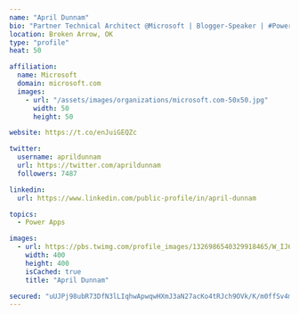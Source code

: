```yaml
---
name: "April Dunnam"
bio: "Partner Technical Architect @Microsoft | Blogger-Speaker | #PowerApps, #PowerAutomate, #Office365, #SharePoint | #WIT | #Karaoke Queen"
location: Broken Arrow, OK
type: "profile"
heat: 50

affiliation:
  name: Microsoft
  domain: microsoft.com
  images:
    - url: "/assets/images/organizations/microsoft.com-50x50.jpg"
      width: 50
      height: 50

website: https://t.co/enJuiGEQZc

twitter:
  username: aprildunnam
  url: https://twitter.com/aprildunnam
  followers: 7487

linkedin:
  url: https://www.linkedin.com/public-profile/in/april-dunnam

topics:
  - Power Apps

images:
  - url: https://pbs.twimg.com/profile_images/1326986540329918465/W_IJ6Ih2_400x400.jpg
    width: 400
    height: 400
    isCached: true
    title: "April Dunnam"

secured: "uUJPj98ubR73DfN3lLIqhwApwqwHXmJ3aN27acKo4tRJch9OVk/K/m0ffSv4m4UgNN1YVksq7+gQKxivamCcV+uJT5STbpT5p6iZrysMuO4zcUVIGcHstHT3KjB2Uf2X+JwPWYTG/6h0F9sVoretWsMXoknYDip2L4PCM/RrnnB/rMClVGuzv/M4wbHyhdzPq7l1vNWEsJJI6aGjwRnT0Npp8yBiuSgB9LmDVqcS+QLXnr/4OYTpkEKyE530J9POtwcfvWvn5nuxntglWRSZWNqVYybI0qkzi2+awIMPaGCJVNM8sVF7sg6AlSs9ph9+2CEJguFl9ukgdAOL0VLbmo9CzWBfLR2bSlwxQt5PqG2ASXbFH35E+KmtKJeT+7hOCDtlAO2y8V/aMYomqFKzJBLUeFYYY3mKndaSGNHThZ0=;Yi9THHZUvTpmb5n5wRsTnw=="
---
```


